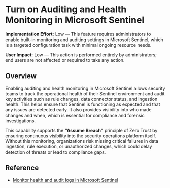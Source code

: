 # Turn on Auditing and Health Monitoring in Microsoft Sentinel

**Implementation Effort:** Low — This feature requires administrators to enable built-in monitoring and auditing settings in Microsoft Sentinel, which is a targeted configuration task with minimal ongoing resource needs.

**User Impact:** Low — This action is performed entirely by administrators; end users are not affected or required to take any action.

## Overview

Enabling auditing and health monitoring in Microsoft Sentinel allows security teams to track the operational health of their Sentinel environment and audit key activities such as rule changes, data connector status, and ingestion health. This helps ensure that Sentinel is functioning as expected and that any issues are detected early. It also provides visibility into who made changes and when, which is essential for compliance and forensic investigations.

This capability supports the **"Assume Breach"** principle of Zero Trust by ensuring continuous visibility into the security operations platform itself. Without this monitoring, organizations risk missing critical failures in data ingestion, rule execution, or unauthorized changes, which could delay detection of threats or lead to compliance gaps.

## Reference

- [Monitor health and audit logs in Microsoft Sentinel](https://learn.microsoft.com/en-us/azure/sentinel/enable-monitoring)
